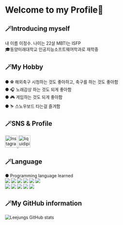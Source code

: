 ### <h1>Welcome to my Profile👋</h1>


### <h2>🪄Introducing myself</h2>
내 이름 이정수. 나이는 22살 MBTI는 ISFP<br>
🎓동양미래대학교 인공지능소프트웨어학과로 재학중


### <h2>🪄My Hobby</h2>
● ⚽ 해외축구 시청하는 것도 좋아하고, 축구를 하는 것도 좋아함<br>
● 🎧 노래감상 하는 것도 되게 좋아함<br>
● 🎮 게임하는 것도 되게 좋아함<br>
● ⛷️ 스노우보드 타는걸 즐겨함

### <h2>🪄SNS & Profile</h2>
<a href="https://www.instagram.com/lee_jsooo/">
  <img src="https://upload.wikimedia.org/wikipedia/commons/9/95/Instagram_logo_2022.svg" alt="Instagram" width="40" height="40">
</a> 

<a href="https://liquipedia.net/overwatch/Agatha">
  <img src="https://liquipedia.net/images/liquipedia_logo.png" alt="liquidipia" width="40" height="40">
</a>

### <h2>🪄Language</h2>
● Programming language learned<br>
<img src="https://img.shields.io/badge/Python-gray?style=flat&logo=Python&logoColor=3776AB"/>
<img src="https://img.shields.io/badge/C-gray?style=flat&logo=C&logoColor=A8B9CC"/> 
<img src="https://img.shields.io/badge/JavaScript-gray?style=flat&logo=JavaScript&logoColor=F7DF1E"/>
<img src="https://img.shields.io/badge/PyCharm-gray?style=flat&logo=PyCharm&logoColor=000000"/>
<img src="https://img.shields.io/badge/GitHub-gray?style=flat&logo=GitHub&logoColor=181717"/>
<img src="https://img.shields.io/badge/MySQL-gray?style=flat&logo=MySQL&logoColor=4479A1"/> <br>
<img src="https://img.shields.io/badge/Eclipse IDE-gray?style=flat&logo=Eclipse IDE&logoColor=2C2255"/> 
<img src="https://img.shields.io/badge/Visual Studio Code-gray?style=flat&logo=Visual Studio Code&logoColor=007ACC"/>
<img src="https://img.shields.io/badge/Visual Studio-gray?style=flat&logo=Visual Studio&logoColor=5C2D91"/>
<img src="https://img.shields.io/badge/Anaconda-gray?style=flat&logo=Anaconda&logoColor=44A833"/>
<img src="https://img.shields.io/badge/GNU Bash-gray?style=flat&logo=GNU Bash&logoColor=4EAA25"/>

### <h2>🪄My GitHub information</h2> 
![Leejungs GitHub stats](https://github-readme-stats.vercel.app/api?username=Leejungs&show_icons=true&theme=slateorange)

